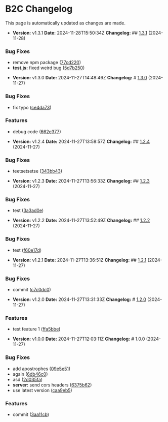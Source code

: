# B2C Changelog

This page is automatically updated as changes are made.

- **Version:** v1.3.1
  **Date:** 2024-11-28T15:50:34Z
  **Changelog:** ## [1.3.1](https://github.com/OliverSpeak/semantic-test/compare/v1.3.0...v1.3.1) (2024-11-28)


### Bug Fixes

* remove npm package ([77cd220](https://github.com/OliverSpeak/semantic-test/commit/77cd220d3aae6a81007bd8cb8808420ee82c308c))
* **test.js:** fixed weird bug ([5d7b250](https://github.com/OliverSpeak/semantic-test/commit/5d7b2508be7951d0971ad79bea4861722ea10954))




- **Version:** v1.3.0
  **Date:** 2024-11-27T14:48:46Z
  **Changelog:** # [1.3.0](https://github.com/OliverSpeak/semantic-test/compare/v1.2.4...v1.3.0) (2024-11-27)


### Bug Fixes

* fix typo ([ce4da73](https://github.com/OliverSpeak/semantic-test/commit/ce4da73530d7587e0a6ee5b3313f2451ba12a145))


### Features

* debug code ([662e377](https://github.com/OliverSpeak/semantic-test/commit/662e37727841a356b46da5104a09d35f50359f83))




- **Version:** v1.2.4
  **Date:** 2024-11-27T13:58:57Z
  **Changelog:** ## [1.2.4](https://github.com/OliverSpeak/semantic-test/compare/v1.2.3...v1.2.4) (2024-11-27)


### Bug Fixes

* teetsetsetse ([343bb43](https://github.com/OliverSpeak/semantic-test/commit/343bb43e271559a0b805da0f31e486b51bd71012))




- **Version:** v1.2.3
  **Date:** 2024-11-27T13:56:33Z
  **Changelog:** ## [1.2.3](https://github.com/OliverSpeak/semantic-test/compare/v1.2.2...v1.2.3) (2024-11-27)


### Bug Fixes

* test ([3a3ad0e](https://github.com/OliverSpeak/semantic-test/commit/3a3ad0e773c27cec45142c5d17fcccba1aa76107))




- **Version:** v1.2.2
  **Date:** 2024-11-27T13:52:49Z
  **Changelog:** ## [1.2.2](https://github.com/OliverSpeak/semantic-test/compare/v1.2.1...v1.2.2) (2024-11-27)


### Bug Fixes

* test ([f60e17d](https://github.com/OliverSpeak/semantic-test/commit/f60e17d0c735988ebd11ce489418c84907595821))




- **Version:** v1.2.1
  **Date:** 2024-11-27T13:36:51Z
  **Changelog:** ## [1.2.1](https://github.com/OliverSpeak/semantic-test/compare/v1.2.0...v1.2.1) (2024-11-27)


### Bug Fixes

* commit ([c7c0dc0](https://github.com/OliverSpeak/semantic-test/commit/c7c0dc04a2e8509cc6ff7e325660de79a1045577))




- **Version:** v1.2.0
  **Date:** 2024-11-27T13:31:33Z
  **Changelog:** # [1.2.0](https://github.com/OliverSpeak/semantic-test/compare/v1.1.0...v1.2.0) (2024-11-27)


### Features

* test feature 1 ([ffa5bbe](https://github.com/OliverSpeak/semantic-test/commit/ffa5bbeb5a11273a0c33a7762098c6c8b8b5b88a))




- **Version:** v1.0.0
  **Date:** 2024-11-27T12:03:11Z
  **Changelog:** # 1.0.0 (2024-11-27)


### Bug Fixes

* add apostrophes ([09e5e51](https://github.com/OliverSpeak/semantic-test/commit/09e5e5139eef91f91954b2630f6c238d6aff6e36))
* again ([6db46c0](https://github.com/OliverSpeak/semantic-test/commit/6db46c0a4cce75974341c9ff1a768c0b3fd9773d))
* asd ([2d035fa](https://github.com/OliverSpeak/semantic-test/commit/2d035fa64a67ce9ae356396d40be85109b5dc2f5))
* **server:** send cors headers ([6375b62](https://github.com/OliverSpeak/semantic-test/commit/6375b62446be41f6d68e4ddaa3940346682010d6))
* use latest version ([caa9eb5](https://github.com/OliverSpeak/semantic-test/commit/caa9eb59faa79847511e5f4dbe286f25f3e6a044))


### Features

* commit ([3aa11cb](https://github.com/OliverSpeak/semantic-test/commit/3aa11cb4c50d96d376cfc28380a490edc64e243d))
